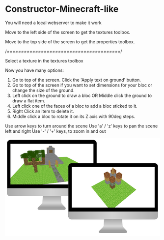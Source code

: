 # Constructor-Minecraft-like

You will need a local webserver to make it work

Move to the left side of the screen to get the textures toolbox.

Move to the top side of the screen to get the properties toolbox.

/*========================================*/

Select a texture in the textures toolbox

Now you have many options:
1) Go to top of the screen. Click the 'Apply text on ground' button.
2) Go to top of the screen if you want to set dimensions for your bloc or change the size of the ground.
3) Left click on the ground to draw a bloc OR Middle click the ground to draw a flat item.
4) Left click one of the faces of a bloc to add a bloc sticked to it.
5) Right Click an item to delete it.
6) Middle click a bloc to rotate it on its Z axis with 90deg steps.

Use arrow keys to turn around the scene
Use 'a' / 'z' keys to pan the scene left and right
Use '-' / '+' keys, to zoom in and out

![alt text](https://github.com/AlexBelin/Constructor-Minecraft-like/blob/master/demos.jpg?raw=true)

